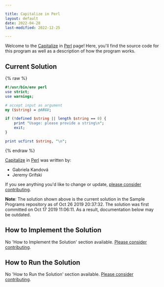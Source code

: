 ```yaml
---

title: Capitalize in Perl
layout: default
date: 2022-04-28
last-modified: 2022-12-25

---
```


Welcome to the [Capitalize](https://sampleprograms.io/projects/capitalize) in [Perl](https://sampleprograms.io/languages/perl) page! Here, you'll find the source code for this program as well as a description of how the program works.

## Current Solution

{% raw %}

```perl
#!/usr/bin/env perl
use strict;
use warnings;

# accept input as argument
my ($string) = @ARGV;

if (!defined $string || length $string == 0) {
	print "Usage: please provide a string\n";
	exit;
}

print ucfirst $string, "\n";
```

{% endraw %}

[Capitalize](https://sampleprograms.io/projects/capitalize) in [Perl](https://sampleprograms.io/languages/perl) was written by:

- Gabriela Kandová
- Jeremy Grifski

If you see anything you'd like to change or update, [please consider contributing](https://github.com/TheRenegadeCoder/sample-programs).

**Note**: The solution shown above is the current solution in the Sample Programs repository as of Oct 26 2019 20:37:32. The solution was first committed on Oct 17 2019 11:06:11. As a result, documentation below may be outdated.

## How to Implement the Solution

No 'How to Implement the Solution' section available. [Please consider contributing](https://github.com/TheRenegadeCoder/sample-programs-website).

## How to Run the Solution

No 'How to Run the Solution' section available. [Please consider contributing](https://github.com/TheRenegadeCoder/sample-programs-website).